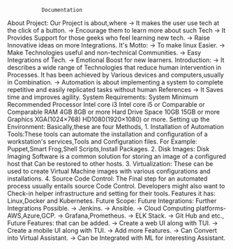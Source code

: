               Documentation 
About Project: Our Project is about,where 
  -> It makes the user use tech at the click of a button.
  -> Encourage them to learn more about such Tech
  -> It Provides Support for those geeks who feel learning new tech. 
  -> Raise Innovative ideas on more Integrations.
It's Motto:
  -> To make linux Easier.
  -> Make Technologies useful and non-technical Communities.
  -> Easy Integrations of Tech.
  -> Emotional Boost for new learners.
Introduction:
  -> It describes a wide range of Technologies that reduce human intervention in
      Processes. It has been achieved by Various devices and computers,usually in Combination.
  -> Automation is about implementing a system to complete repetitive and easily replicated tasks
     without human References
  -> It Saves time and improves agility.
System Requirements:
  System             Minimum           Recommended 
  Processor          Intel core i3     Intel core i5
                     or Comparable     or Comparable 
  RAM                4GB               8GB or more 
  Hard Drive Space   10GB              15GB or more 
  Graphics           XGA(1024×768)      HD1080(1920×1080) or more.
Setting up the Environment: Basically,these are four Methods,
    1. Installation of Automation Tools:These tools can automate the installation and configuration 
         of a workstation's services,Tools and Configuration files.
           For Example: Puppet,Smart Frog,Shell Scripts,Install Packages.
    2.  Disk Images: Disk Imaging Software is a common solution for storing an image of a configured 
           host that Can be restored to other hosts.
    3.  Virtualization: These can be used to create Virtual Machine images with various configurations 
           and installations.
    4.  Source Code Control: The Final step for an automated process usually entails source Code Control.
           Developers might also want to Check-in helper infrastructure and setting for their tools.
Features it has: Linux,Docker and Kubernetes.
Future Scope: 
     Future Integrations: Further Integrations Possible.
             -> Jenkins.
             -> Ansible.
             -> Cloud Computing platforms- AWS,Azure,GCP.
             -> Grafana,Prometheus.
             -> ELK Stack.
             -> Git Hub and etc.,
     Future Features: that can be added.
             -> Create a web UI along with TUI.
             -> Create a mobile UI along with TUI.
             -> Add more Features.
             -> Can Convert into Virtual Assistant.
             -> Can be Integrated with ML for interesting Assistant.
         







   
   
